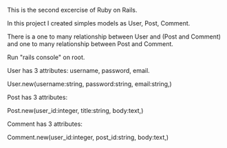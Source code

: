 This is the second excercise of Ruby on Rails.

In this project I created simples models as User, Post, Comment.

There is a one to many relationship between User and (Post and Comment) and
one to many relationship between Post and Comment.

Run "rails console" on root.

User has 3 attributes: username, password, email.

User.new(username:string, password:string, email:string,)

Post has 3 attributes:

Post.new(user_id:integer, title:string, body:text,)

Comment has 3 attributes:

Comment.new(user_id:integer, post_id:string, body:text,)

